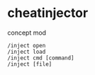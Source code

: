 # cheatinjector

concept mod

```
/inject open
/inject load
/inject cmd [command]
/inject [file]
```
